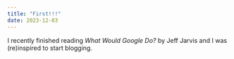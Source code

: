 ```yaml
---
title: "First!!!"
date: 2023-12-03
---
```


I recently finished reading _What Would Google Do?_ by Jeff Jarvis and I was (re)inspired to start blogging.
